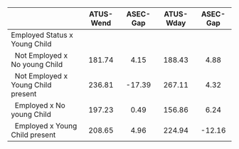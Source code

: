 
|                      |    ATUS-Wend |     ASEC-Gap |    ATUS-Wday |     ASEC-Gap |
| -------------------- | :----------: | :----------: | :----------: | :----------: |
| Employed Status x Young Child |              |              |              |              |
| &nbsp;&nbsp;Not Employed x No young Child |       181.74 |         4.15 |       188.43 |         4.88 |
| &nbsp;&nbsp;Not Employed x Young Child present |       236.81 |       -17.39 |       267.11 |         4.32 |
| &nbsp;&nbsp;Employed x No young Child |       197.23 |         0.49 |       156.86 |         6.24 |
| &nbsp;&nbsp;Employed x Young Child present |       208.65 |         4.96 |       224.94 |       -12.16 |

